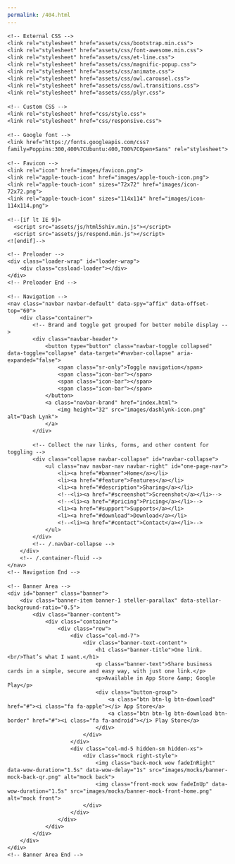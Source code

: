 ```yaml
---
permalink: /404.html
---
```

<!DOCTYPE html>
<html lang="en">

<head>
    <!-- Metas -->
    <meta charset="UTF-8">
    <meta http-equiv="X-UA-Compatible" content="IE=edge">
    <meta name="viewport" content="width=device-width, initial-scale=1.0">
    <title>Dash Lynk - One link. That’s what I want.</title>
    <meta name="description" content="Dash Lynk - One link. That’s what I want.">

    <!-- External CSS -->
    <link rel="stylesheet" href="assets/css/bootstrap.min.css">
    <link rel="stylesheet" href="assets/css/font-awesome.min.css">
    <link rel="stylesheet" href="assets/css/et-line.css">
    <link rel="stylesheet" href="assets/css/magnific-popup.css">
    <link rel="stylesheet" href="assets/css/animate.css">
    <link rel="stylesheet" href="assets/css/owl.carousel.css">
    <link rel="stylesheet" href="assets/css/owl.transitions.css">
    <link rel="stylesheet" href="assets/css/plyr.css">

    <!-- Custom CSS -->
    <link rel="stylesheet" href="css/style.css">
    <link rel="stylesheet" href="css/responsive.css">

    <!-- Google font -->
    <link href="https://fonts.googleapis.com/css?family=Poppins:300,400%7CUbuntu:400,700%7COpen+Sans" rel="stylesheet">

    <!-- Favicon -->
    <link rel="icon" href="images/favicon.png">
    <link rel="apple-touch-icon" href="images/apple-touch-icon.png">
    <link rel="apple-touch-icon" sizes="72x72" href="images/icon-72x72.png">
    <link rel="apple-touch-icon" sizes="114x114" href="images/icon-114x114.png">

    <!--[if lt IE 9]>
      <script src="assets/js/html5shiv.min.js"></script>
      <script src="assets/js/respond.min.js"></script>
    <![endif]-->
</head>

<body>

    <!-- Preloader -->
    <div class="loader-wrap" id="loader-wrap">
        <div class="cssload-loader"></div>
    </div>
    <!-- Preloader End -->

    <!-- Navigation -->
    <nav class="navbar navbar-default" data-spy="affix" data-offset-top="60">
        <div class="container">
            <!-- Brand and toggle get grouped for better mobile display -->
            <div class="navbar-header">
                <button type="button" class="navbar-toggle collapsed" data-toggle="collapse" data-target="#navbar-collapse" aria-expanded="false">
                    <span class="sr-only">Toggle navigation</span>
                    <span class="icon-bar"></span>
                    <span class="icon-bar"></span>
                    <span class="icon-bar"></span>
                </button>
                <a class="navbar-brand" href="index.html">
                    <img height="32" src="images/dashlynk-icon.png" alt="Dash Lynk">
                </a>
            </div>

            <!-- Collect the nav links, forms, and other content for toggling -->
            <div class="collapse navbar-collapse" id="navbar-collapse">
                <ul class="nav navbar-nav navbar-right" id="one-page-nav">
                    <li><a href="#banner">Home</a></li>
                    <li><a href="#feature">Features</a></li>
                    <li><a href="#description">Sharing</a></li>
                    <!--<li><a href="#screenshot">Screenshot</a></li>-->
                    <!--<li><a href="#pricing">Pricing</a></li>-->
                    <li><a href="#support">Supports</a></li>
                    <li><a href="#download">Download</a></li>
                    <!--<li><a href="#contact">Contact</a></li>-->
                </ul>
            </div>
            <!-- /.navbar-collapse -->
        </div>
        <!-- /.container-fluid -->
    </nav>
    <!-- Navigation End -->

    <!-- Banner Area -->
    <div id="banner" class="banner">
        <div class="banner-item banner-1 steller-parallax" data-stellar-background-ratio="0.5">
            <div class="banner-content">
                <div class="container">
                    <div class="row">
                        <div class="col-md-7">
                            <div class="banner-text-content">
                                <h1 class="banner-title">One link. <br/>That’s what I want.</h1>
                                <p class="banner-text">Share business cards in a simple, secure and easy way, with just one link.</p>
                                <p>Available in App Store &amp; Google Play</p>
                                <div class="button-group">
                                    <a class="btn btn-lg btn-download" href="#"><i class="fa fa-apple"></i> App Store</a>
                                    <a class="btn btn-lg btn-download btn-border" href="#"><i class="fa fa-android"></i> Play Store</a>
                                </div>
                            </div>
                        </div>
                        <div class="col-md-5 hidden-sm hidden-xs">
                            <div class="mock right-style">
                                <img class="back-mock wow fadeInRight" data-wow-duration="1.5s" data-wow-delay="1s" src="images/mocks/banner-mock-back-qr.png" alt="mock back">
                                <img class="front-mock wow fadeInUp" data-wow-duration="1.5s" src="images/mocks/banner-mock-front-home.png" alt="mock front">
                            </div>
                        </div>
                    </div>
                </div>
            </div>
        </div>
    </div>
    <!-- Banner Area End -->
  </body>
</html>

